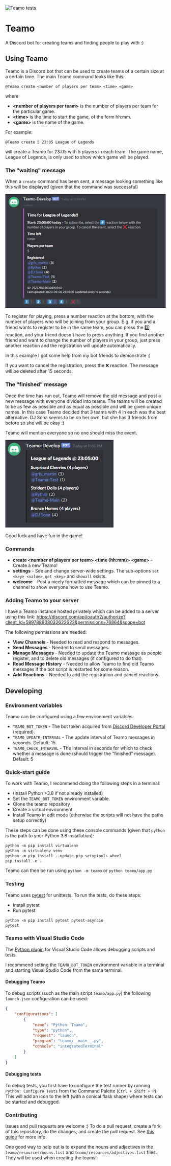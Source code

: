 ![Teamo tests](https://github.com/gris-martin/teamo/workflows/Teamo%20tests/badge.svg?branch=main)

# Teamo
A Discord bot for creating teams and finding people to play with :)

## Using Teamo
Teamo is a Discord bot that can be used to create teams of a certain size at a certain time. The main Teamo command looks like this:

```
@Teamo create <number of players per team> <time> <game>
```
where
- **\<number of players per team\>** is the number of players per team for the particular game.
- **\<time\>** is the time to start the game, of the form hh:mm.
- **\<game\>** is the name of the game.

For example:
```
@Teamo create 5 23:05 League of Legends
```

will create a Teamo for 23:05 with 5 players in each team. The game name, League of Legends, is only used to show which game will be played.

### The "waiting" message
When a `create` command has been sent, a message looking something like this will be displayed (given that the command was successful)

![Waiting message](docs/readme/waiting.PNG)

To register for playing, press a number reaction at the bottom, with the number of players who will be joining from your group. E.g. if you and a friend wants to register to be in the same team, you can press the 2️⃣ reaction, and your friend doesn't have to press anything. If you find another friend and want to change the number of players in your group, just press another reaction and the registration will update automatically.

In this example I got some help from my bot friends to demonstrate :)

If you want to cancel the registration, press the ❌ reaction. The message will be deleted after 15 seconds.


### The "finished" message
Once the time has run out, Teamo will remove the old message and post a new message with everyone divided into teams. The teams will be created to be as few as possible and as equal as possible and will be given unique names. In this case Teamo decided that 3 teams with 4 in each was the best alternative. DJ Sona seems to be on her own, but she has 3 friends from before so she will be okay :)

Teamo will mention everyone so no one should miss the event.

![Finished message](docs/readme/finished.PNG)

Good luck and have fun in the game!

### Commands

- **create \<number of players per team\> \<time (hh:mm)\> \<game\>** - Create a new Teamo!
- **settings** - See and change server-wide settings. The sub-options `set <key> <value>`, `get <key>` and `showall` exists.
- **welcome** - Post a nicely formatted message which can be pinned to a channel to show everyone how to use Teamo.
<!-- - **Edit game** - `@Teamo edit game <game>`
- **Edit max players** - `@Teamo edit maxPlayers|players <maxPlayersPerTeam>`
- **Edit date or time** - `@Teamo edit date|time <date/time>`
- **Cancel** - `@Teamo delete|remove|cancel <id>` -->

### Adding Teamo to your server

I have a Teamo instance hosted privately which can be added to a server using this link: https://discord.com/api/oauth2/authorize?client_id=589788908032622623&permissions=76864&scope=bot

The following permissions are needed:

- **View Channels** - Needed to read and respond to messages.
- **Send Messages** - Needed to send messages.
- **Manage Messages** - Needed to update the Teamo message as people register, and to delete old messages (if configured to do that).
- **Read Message History** - Needed to allow Teamo to find old Teamo messages if the bot script is restarted for some reason.
- **Add Reactions** - Needed to add the registration and cancel reactions.

## Developing
### Environment variables
Teamo can be configured using a few environment variables:

- `TEAMO_BOT_TOKEN` - The bot token acquired from [Discord Developer Portal](https://discord.com/developers/applications) (required).
- `TEAMO_UPDATE_INTERVAL` - The update interval of Teamo messages in seconds. Default: 15.
- `TEAMO_CHECK_INTERVAL` - The interval in seconds for which to check whether a message is done (should trigger the "finished" message). Default: 5

### Quick-start guide
To work with Teamo, I recommend doing the following steps in a terminal:

- (Install Python >3.8 if not already installed)
- Set the `TEAMO_BOT_TOKEN` environment variable.
- Clone the teamo repository
- Create a virtual environment
- Install Teamo in edit mode (otherwise the scripts will not have the paths setup correctly)

These steps can be done using these console commands (given that `python` is the path to your Python 3.8 installation):
```
python -m pip install virtualenv
python -m virtualenv venv
python -m pip install --update pip setuptools wheel
pip install -e .
```

Teamo can then be run using `python -m teamo` or `python teamo/app.py`

### Testing
Teamo uses [pytest](https://docs.pytest.org/en/stable/) for unittests. To run the tests, do these steps:

- Install pytest
- Run pytest

```
python -m pip install pytest pytest-asyncio
pytest
```

### Teamo with Visual Studio Code
The [Python plugin](https://marketplace.visualstudio.com/items?itemName=ms-python.python) for Visual Studio Code allows debugging scripts and tests.

I recommend setting the `TEAMO_BOT_TOKEN` environment variable in a terminal and starting Visual Studio Code from the same terminal.

#### Debugging Teamo
To debug scripts (such as the main script `teamo/app.py`) the following `launch.json` configuration can be used:

```json
{
    "configurations": [
        {
            "name": "Python: Teamo",
            "type": "python",
            "request": "launch",
            "program": "teamo/__main__.py",
            "console": "integratedTerminal"
        }
    ]
}
```

#### Debugging tests
To debug tests, you first have to configure the test runner by running `Python: Configure Tests` from the Command Palette (`Ctrl + Shift + P`). This will add an icon to the left (with a conical flask shape) where tests can be started and debugged.


### Contributing

Issues and pull requests are welcome :) To do a pull request, create a fork of this repository, do the changes, and create the pull request. See [this guide](https://docs.github.com/en/github/collaborating-with-issues-and-pull-requests/creating-a-pull-request-from-a-fork) for more info.

One good way to help out is to expand the nouns and adjectives in the `teamo/resources/nouns.list` and `teamo/resources/adjectives.list` files. They will be used when creating the teams!